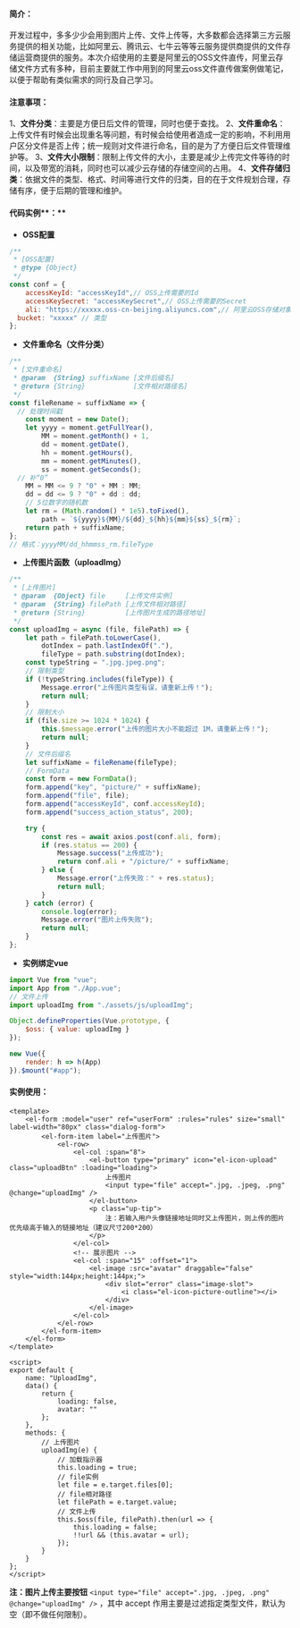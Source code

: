 #### 简介：
开发过程中，多多少少会用到图片上传、文件上传等，大多数都会选择第三方云服务提供的相关功能，比如阿里云、腾讯云、七牛云等等云服务提供商提供的文件存储运营商提供的服务。本次介绍使用的主要是阿里云的OSS文件直传，阿里云存储文件方式有多种，目前主要就工作中用到的阿里云oss文件直传做案例做笔记，以便于帮助有类似需求的同行及自己学习。
#### 注意事项：
1、**文件分类**：主要是方便日后文件的管理，同时也便于查找。
2、**文件重命名**：上传文件有时候会出现重名等问题，有时候会给使用者造成一定的影响，不利用用户区分文件是否上传；统一规则对文件进行命名，目的是为了方便日后文件管理维护等。
3、**文件大小限制**：限制上传文件的大小，主要是减少上传完文件等待的时间，以及带宽的消耗，同时也可以减少云存储的存储空间的占用。
4、**文件存储归类**：依据文件的类型、格式、时间等进行文件的归类，目的在于文件规划合理，存储有序，便于后期的管理和维护。
#### 代码实例**：**

- **OSS配置**
```javascript
/**
 * [OSS配置]
 * @type {Object}
 */
const conf = {
	accessKeyId: "accessKeyId",// OSS上传需要的Id
	accessKeySecret: "accessKeySecret",// OSS上传需要的Secret
	ali: "https://xxxxx.oss-cn-beijing.aliyuncs.com",// 阿里云OSS存储对象地址
  bucket: "xxxxx" // 类型
};
```

- **文件重命名（文件分类）**
```javascript
/**
 * [文件重命名]
 * @param  {String} suffixName [文件后缀名]
 * @return {String}            [文件相对路径名]
 */
const fileRename = suffixName => {
  // 处理时间戳
	const moment = new Date();
	let yyyy = moment.getFullYear(),
		MM = moment.getMonth() + 1,
		dd = moment.getDate(),
		hh = moment.getHours(),
		mm = moment.getMinutes(),
		ss = moment.getSeconds();
  // 补“0”
	MM = MM <= 9 ? "0" + MM : MM;
	dd = dd <= 9 ? "0" + dd : dd;
	// 5位数字的随机数
	let rm = (Math.random() * 1e5).toFixed(),
		path = `${yyyy}${MM}/${dd}_${hh}${mm}${ss}_${rm}`;
	return path + suffixName;
};
// 格式：yyyyMM/dd_hhmmss_rm.fileType
```

- **上传图片函数（uploadImg）**
```javascript
/**
 * [上传图片]
 * @param  {Object} file     [上传文件实例]
 * @param  {String} filePath [上传文件相对路径]
 * @return {String}          [上传图片生成的路径地址]
 */
const uploadImg = async (file, filePath) => {
	let path = filePath.toLowerCase(),
		dotIndex = path.lastIndexOf("."),
		fileType = path.substring(dotIndex);
	const typeString = ".jpg.jpeg.png";
	// 限制类型
	if (!typeString.includes(fileType)) {
		Message.error("上传图片类型有误，请重新上传！");
		return null;
	}
	// 限制大小
	if (file.size >= 1024 * 1024) {
		this.$message.error("上传的图片大小不能超过 1M，请重新上传！");
		return null;
	}
	// 文件后缀名
	let suffixName = fileRename(fileType);
	// FormData
	const form = new FormData();
	form.append("key", "picture/" + suffixName);
	form.append("file", file);
	form.append("accessKeyId", conf.accessKeyId);
	form.append("success_action_status", 200);

	try {
		const res = await axios.post(conf.ali, form);
		if (res.status == 200) {
			Message.success("上传成功");
			return conf.ali + "/picture/" + suffixName;
		} else {
			Message.error("上传失败：" + res.status);
			return null;
		}
	} catch (error) {
		console.log(error);
		Message.error("图片上传失败");
		return null;
	}
};
```

- **实例绑定vue**
```javascript
import Vue from "vue";
import App from "./App.vue";
// 文件上传
import uploadImg from "./assets/js/uploadImg";

Object.defineProperties(Vue.prototype, {
	$oss: { value: uploadImg }
});

new Vue({
	render: h => h(App)
}).$mount("#app");
```
#### 实例使用：
```vue
<template>
	<el-form :model="user" ref="userForm" :rules="rules" size="small" label-width="80px" class="dialog-form">
		<el-form-item label="上传图片">
			<el-row>
				<el-col :span="8">
					<el-button type="primary" icon="el-icon-upload" class="uploadBtn" :loading="loading">
						上传图片
						<input type="file" accept=".jpg, .jpeg, .png" @change="uploadImg" />
					</el-button>
					<p class="up-tip">
						注：若输入用户头像链接地址同时又上传图片，则上传的图片优先级高于输入的链接地址（建议尺寸200*200）
					</p>
				</el-col>
				<!-- 展示图片 -->
				<el-col :span="15" :offset="1">
					<el-image :src="avatar" draggable="false" style="width:144px;height:144px;">
						<div slot="error" class="image-slot">
							<i class="el-icon-picture-outline"></i>
						</div>
					</el-image>
				</el-col>
			</el-row>
		</el-form-item>
	</el-form>
</template>

<script>
export default {
	name: "UploadImg",
	data() {
		return {
			loading: false,
			avatar: ""
		};
	},
	methods: {
		// 上传图片
		uploadImg(e) {
			// 加载指示器
			this.loading = true;
			// file实例
			let file = e.target.files[0];
			// file相对路径
			let filePath = e.target.value;
			// 文件上传
			this.$oss(file, filePath).then(url => {
				this.loading = false;
				!!url && (this.avatar = url);
			});
		}
	}
};
</script>
```
**注：图片上传主要按钮** `<input type="file" accept=".jpg, .jpeg, .png" @change="uploadImg" />` ，其中 accept 作用主要是过滤指定类型文件，默认为空（即不做任何限制）。
